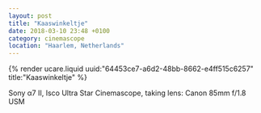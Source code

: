 ```yaml
---
layout: post
title: "Kaaswinkeltje"
date: 2018-03-10 23:48 +0100
category: cinemascope
location: "Haarlem, Netherlands"
---
```


{% render ucare.liquid uuid:"64453ce7-a6d2-48bb-8662-e4ff515c6257" title:"Kaaswinkeltje" %}

Sony α7 II, Isco Ultra Star Cinemascope, taking lens: Canon 85mm f/1.8 USM